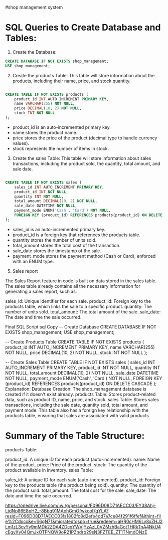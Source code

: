 #shop management system 

# SQL Queries to Create Database and Tables:
1. Create the Database:
```sql
CREATE DATABASE IF NOT EXISTS shop_management;
USE shop_management;
```
2. Create the products Table:
This table will store information about the products, including their name, price, and stock quantity.

```sql

CREATE TABLE IF NOT EXISTS products (
    product_id INT AUTO_INCREMENT PRIMARY KEY,
    name VARCHAR(255) NOT NULL,
    price DECIMAL(10, 2) NOT NULL,
    stock INT NOT NULL
);

```
- product_id is an auto-incremented primary key.
- name stores the product name.
- price stores the price of the product (decimal type to handle currency values).
- stock represents the number of items in stock.


3. Create the sales Table:
This table will store information about sales transactions, including the product sold, the quantity, total amount, and sale date.

```sql

CREATE TABLE IF NOT EXISTS sales (
    sales_id INT AUTO_INCREMENT PRIMARY KEY,
    product_id INT NOT NULL,
    quantity INT NOT NULL,
    total_amount DECIMAL(10, 2) NOT NULL,
    sale_date DATETIME NOT NULL,
    payment_mode ENUM('Cash', 'Card') NOT NULL,
    FOREIGN KEY (product_id) REFERENCES products(product_id) ON DELETE CASCADE
);
```

- sales_id is an auto-incremented primary key.
- product_id is a foreign key that references the products table.
- quantity stores the number of units sold.
- total_amount stores the total cost of the transaction.
- sale_date stores the timestamp of the sale.
- payment_mode stores the payment method (Cash or Card), enforced with an ENUM type.


5. Sales report

The Sales Report feature in code is built on data stored in the sales table. The sales table already contains all the necessary information for generating a sales report, such as:

sales_id: Unique identifier for each sale.
product_id: Foreign key to the products table, which links the sale to a specific product.
quantity: The number of units sold.
total_amount: The total amount of the sale.
sale_date: The date and time the sale occurred.

Final SQL Script
sql
Copy
-- Create Database
CREATE DATABASE IF NOT EXISTS shop_management;
USE shop_management;

-- Create Products Table
CREATE TABLE IF NOT EXISTS products (
    product_id INT AUTO_INCREMENT PRIMARY KEY,
    name VARCHAR(255) NOT NULL,
    price DECIMAL(10, 2) NOT NULL,
    stock INT NOT NULL
);

-- Create Sales Table
CREATE TABLE IF NOT EXISTS sales (
    sales_id INT AUTO_INCREMENT PRIMARY KEY,
    product_id INT NOT NULL,
    quantity INT NOT NULL,
    total_amount DECIMAL(10, 2) NOT NULL,
    sale_date DATETIME NOT NULL,
    payment_mode ENUM('Cash', 'Card') NOT NULL,
    FOREIGN KEY (product_id) REFERENCES products(product_id) ON DELETE CASCADE
);
Explanation:
Database Creation:
The shop_management database is created if it doesn't exist already.
products Table:
Stores product-related data, such as product ID, name, price, and stock.
sales Table:
Stores sales transactions, including the sale date, quantity sold, total amount, and payment mode. This table also has a foreign key relationship with the products table, ensuring that sales are associated with valid products


# Summary of the Table Structure:
products Table:

product_id: A unique ID for each product (auto-incremented).
name: Name of the product.
price: Price of the product.
stock: The quantity of the product available in inventory.
sales Table:

sales_id: A unique ID for each sale (auto-incremented).
product_id: Foreign key to the products table (the product being sold).
quantity: The quantity of the product sold.
total_amount: The total cost for the sale.
sale_date: The date and time the sale occurred.

https://onedrive.live.com/:w:/g/personal/F096D08D71AECC03/EY38Ahj-LtdNp86E8pH2_-8Bbq91MAohGmOfwkool7qYLA?resid=F096D08D71AECC03!s1802fc8d2efe4dd7a7ce84f291f6ffef&ithint=file%2Cdocx&e=S6gN71&migratedtospo=true&redeem=aHR0cHM6Ly8xZHJ2Lm1zL3cvYy9mMDk2ZDA4ZDcxYWVjYzAzL0VZMzhBaGotTHRkTnA4NkU4cEgyXy04QmJxOTFNQW9oR21PZndrb29sN3FZTEE_ZT1TNmdONzE
